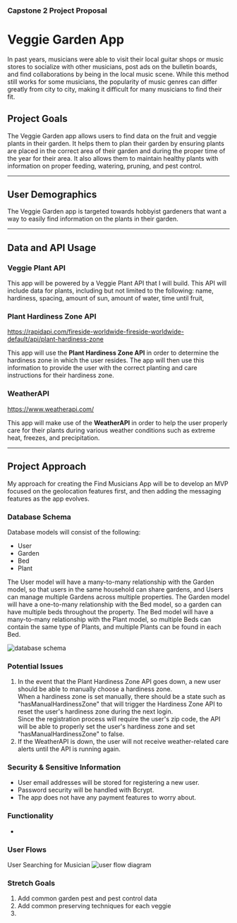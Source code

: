 ### Capstone 2 Project Proposal

# **Veggie Garden App**

In past years, musicians were able to visit their local guitar shops or music stores to socialize with other musicians, post ads on the bulletin boards, and find collaborations by being in the local music scene. While this method still works for some musicians, the popularity of music genres can differ greatly from city to city, making it difficult for many musicians to find their fit.

## Project Goals

The Veggie Garden app allows users to find data on the fruit and veggie plants in their garden. It helps them to plan their garden by ensuring plants are placed in the correct area of their garden and during the proper time of the year for their area. It also allows them to maintain healthy plants with information on proper feeding, watering, pruning, and pest control.

---

## User Demographics

The Veggie Garden app is targeted towards hobbyist gardeners that want a way to easily find information on the plants in their garden.

---

## Data and API Usage

### **Veggie Plant API**

This app will be powered by a Veggie Plant API that I will build. This API will include data for plants, including but not limited to the following: name, hardiness, spacing, amount of sun, amount of water, time until fruit,

### **Plant Hardiness Zone API**

https://rapidapi.com/fireside-worldwide-fireside-worldwide-default/api/plant-hardiness-zone

This app will use the **Plant Hardiness Zone API** in order to determine the hardiness zone in which the user resides. The app will then use this information to provide the user with the correct planting and care instructions for their hardiness zone.

### **WeatherAPI**

https://www.weatherapi.com/

This app will make use of the **WeatherAPI** in order to help the user properly care for their plants during various weather conditions such as extreme heat, freezes, and precipitation.

---

## Project Approach

My approach for creating the Find Musicians App will be to develop an MVP focused on the geolocation features first, and then adding the messaging features as the app evolves.

### **Database Schema**

Database models will consist of the following:

- User
- Garden
- Bed
- Plant

The User model will have a many-to-many relationship with the Garden model, so that users in the same household can share gardens, and Users can manage multiple Gardens across multiple properties.
The Garden model will have a one-to-many relationship with the Bed model, so a garden can have multiple beds throughout the property.
The Bed model will have a many-to-many relationship with the Plant model, so multiple Beds can contain the same type of Plants, and multiple Plants can be found in each Bed.

![database schema](/img/database-schema_FM.png)

### **Potential Issues**

1. In the event that the Plant Hardiness Zone API goes down, a new user should be able to manually choose a hardiness zone.  
   When a hardiness zone is set manually, there should be a state such as "hasManualHardinessZone" that will trigger the Hardiness Zone API to reset the user's hardiness zone during the next login.  
   Since the registration process will require the user's zip code, the API will be able to properly set the user's hardiness zone and set "hasManualHardinessZone" to false.
2. If the WeatherAPI is down, the user will not receive weather-related care alerts until the API is running again.

### **Security & Sensitive Information**

- User email addresses will be stored for registering a new user.
- Password security will be handled with Bcrypt.
- The app does not have any payment features to worry about.

### **Functionality**

-

### **User Flows**

User Searching for Musician
![user flow diagram](/img/user-flow_FM.png)

### **Stretch Goals**

1. Add common garden pest and pest control data
2. Add common preserving techniques for each veggie
3.
